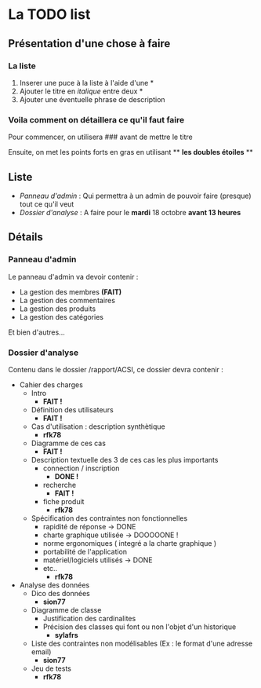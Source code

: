 # La TODO list 
## Présentation d'une chose à faire
### La liste

1. Inserer une puce à la liste à l'aide d'une \*
2. Ajouter le titre en *italique* entre deux \*
3. Ajouter une éventuelle phrase de description

### Voila comment on détaillera ce qu'il faut faire

Pour commencer, on utilisera ### avant de mettre le titre

Ensuite, on met les points forts en gras en utilisant \** **les doubles étoiles** \**

## Liste

* *Panneau d'admin* : Qui permettra à un admin de pouvoir faire (presque) tout ce qu'il veut
* *Dossier d'analyse* : A faire pour le **mardi** 18 octobre **avant 13 heures**

## Détails

### Panneau d'admin

Le panneau d'admin va devoir contenir :

* La gestion des membres **(FAIT)**
* La gestion des commentaires
* La gestion des produits
* La gestion des catégories

Et bien d'autres...

### Dossier d'analyse

Contenu dans le dossier /rapport/ACSI, ce dossier devra contenir :

* Cahier des charges
	* Intro
		* **FAIT !**
	* Définition des utilisateurs
		* **FAIT !**
	* Cas d'utilisation : description synthètique
		* **rfk78**
	* Diagramme de ces cas
		* **FAIT !**
	* Description textuelle des 3 de ces cas les plus importants 
		* connection / inscription
			* **DONE !**
		* recherche
			* **FAIT !**
		* fiche produit
			* **rfk78**
	* Spécification des contraintes non fonctionnelles
		* rapidité de réponse -> DONE
		* charte graphique utilisée -> DOOOOONE !
		* norme ergonomiques ( integré a la charte graphique )
		* portabilité de l'application
		* matériel/logiciels utilisés -> DONE
		* etc..
			* **rfk78**
* Analyse des données
	* Dico des données
		* **sion77**
	* Diagramme de classe
		* Justification des cardinalites
		* Précision des classes qui font ou non l'objet d'un historique
			* **sylafrs**
	* Liste des contraintes non modélisables (Ex : le format d'une adresse email)
		* **sion77**
	* Jeu de tests
		* **rfk78**